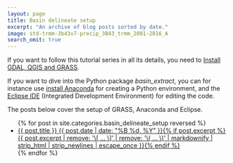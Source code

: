 ```yaml
---
layout: page
title: Basin delineate setup
excerpt: "An archive of blog posts sorted by date."
image: std-trmm-3b43v7-precip_3B43_trmm_2001-2016_A
search_omit: true
---
```


If you want to follow this tutorial series in all its details, you need to [Install GDAL, QGIS and GRASS](https://karttur.github.io/setup-ide/setup-ide/install-gis/#grass).

If you want to dive into the Python package _basin_extract_, you can for instance use [install <span class='app'>Anaconda</span>](https://karttur.github.io/setup-ide/setup-ide/install-anaconda/) for creating a Python environment, and the [<span class='app'>Eclipse</span> IDE](https://karttur.github.io/setup-ide/setup-ide/install-eclipse/) (Integrated Development Environment) for editing the code.

The posts below cover the setup of GRASS, Anaconda and Eclipse. 

<ul class="post-list">
{% for post in site.categories.basin_delineate_setup reversed %}
  <li><article><a href="{{ site.url }}{{ post.url }}">{{ post.title }} <span class="entry-date"><time datetime="{{ post.date | date_to_xmlschema }}">{{ post.date | date: "%B %d, %Y" }}</time></span>{% if post.excerpt %} <span class="excerpt">{{ post.excerpt | remove: '\[ ... \]' | remove: '\( ... \)' | markdownify | strip_html | strip_newlines | escape_once }}</span>{% endif %}</a></article></li>
{% endfor %}
</ul>

